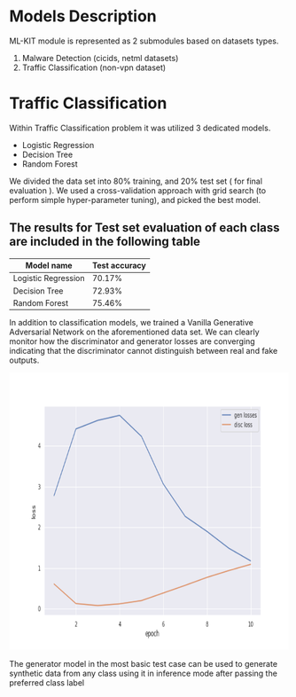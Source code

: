 # Models Description
ML-KIT module is represented as 2 submodules based on datasets types.    
1. Malware Detection (cicids, netml datasets)
2. Traffic Classification (non-vpn dataset)

<h1>Traffic Classification</h1>
Within Traffic Classification problem it was utilized 3 dedicated models. 
<ul>
  <li>Logistic Regression</li>
  <li>Decision Tree</li>
  <li>Random Forest</li>
</ul>
<p>
  We divided the data set into 80% training, and 20% test set ( for final evaluation ). We used a cross-validation approach with grid search (to perform simple hyper-parameter tuning),
  and picked the best model.
</p>
<h2>
  The results for Test set evaluation of each class are included in the following table
</h2>
<table>
  <thead>
    <tr>
      <th> Model name </th>
      <th> Test accuracy </th>
    </tr>
  </thead>
  <tbody>
    <tr>
      <td>Logistic Regression</td>
      <td>70.17%</td>
    </tr>
    <tr>
      <td>Decision Tree</td>
      <td>72.93%</td>
    </tr>
    <tr>
      <td>Random Forest</td>
      <td>75.46%</td>
    </tr>
  </tbody>
</table>
<p>
  In addition to classification models, we trained a Vanilla Generative Adversarial Network on the aforementioned data set. We can clearly monitor how the discriminator and generator
  losses are converging indicating that the discriminator cannot distinguish between real and fake outputs.
</p>
<img width="700" height="500" src="../diagrams/GAN.png" alt="Flink workflow" title="Flink Workflow" />
<p>The generator model in the most basic test case can be used to generate synthetic data from any class using it in inference mode after passing the preferred class label</p>
